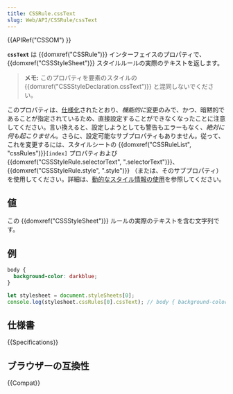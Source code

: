 ```yaml
---
title: CSSRule.cssText
slug: Web/API/CSSRule/cssText
---
```

{{APIRef("CSSOM") }}

**`cssText`** は {{domxref("CSSRule")}} インターフェイスのプロパティで、 {{domxref("CSSStyleSheet")}} スタイルルールの実際のテキストを返します。

> **メモ:** このプロパティを要素のスタイルの {{domxref("CSSStyleDeclaration.cssText")}} と混同しないでください。

このプロパティは、[仕様化](https://www.w3.org/TR/cssom-1/#changes-from-5-december-2013)されたとおり、*機能的に*変更のみで、かつ、暗黙的であることが指定されているため、直接設定することができなくなったことに注意してください。言い換えると、設定しようとしても警告もエラーもなく、_絶対に何も起こりません_。さらに、設定可能なサブプロパティもありません。従って、これを変更するには、スタイルシートの {{domxref("CSSRuleList", "cssRules")}}`[index]` プロパティおよび {{domxref("CSSStyleRule.selectorText", ".selectorText")}}、{{domxref("CSSStyleRule.style", ".style")}} （または、そのサブプロパティ）を使用してください。詳細は、[動的なスタイル情報の使用](/ja/docs/Web/API/CSS_Object_Model/Using_dynamic_styling_information)を参照してください。

## 値

この {{domxref("CSSStyleSheet")}} ルールの実際のテキストを含む文字列です。

## 例

```css
body {
  background-color: darkblue;
}
```

```js
let stylesheet = document.styleSheets[0];
console.log(stylesheet.cssRules[0].cssText); // body { background-color: darkblue; }
```

## 仕様書

{{Specifications}}

## ブラウザーの互換性

{{Compat}}
